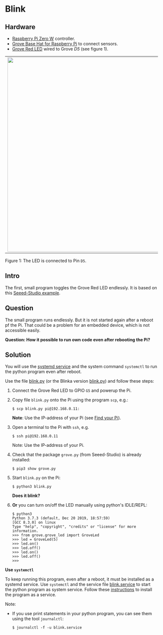 # Blink

## Hardware
* [Raspberry Pi Zero W](https://github.com/fhnw-idb/fhnw-idb/wiki/Raspberry-Pi-Zero-W) controller.
* [Grove Base Hat for Raspberry Pi](https://github.com/fhnw-idb/fhnw-idb/wiki/Grove-Adapters#grove-base-hat-for-raspberry-pi) to connect sensors.
* [Grove Red LED](https://github.com/fhnw-idb/fhnw-idb/wiki/Grove-Actuators#led) wired to Grove _D5_ (see figure 1).

<table><tr><td><img width="640" src="setup.jpg"></td></tr></table>

Figure 1: The LED is connected to Pin `D5`.

## Intro

The first, small program toggles the Grove Red LED endlessly. It is based on this [Seeed-Studio example](https://github.com/Seeed-Studio/grove.py/blob/master/doc/README.md#grove---led).

## Question

The small program runs endlessly. But it is not started again after a reboot pf the Pi. That could be a problem for an embedded device, which is not accessible easily.

**Question: How it possible to run own code even after rebooting the Pi?**

## Solution

You will use the [systemd service](https://www.raspberrypi.org/documentation/linux/usage/systemd.md) and the system command `systemctl` to run the python program even after reboot.

Use the file [blink.py](./blink.py) (or the Blinka version [blink.py](./blink.py)) and follow these steps:

1. Connect the Grove Red LED to GPIO `G5` and powerup the Pi.

2. Copy file `blink.py` onto the Pi using the program `scp`, e.g.:

   ```shell
   $ scp blink.py pi@192.168.0.11:
   ```

   **Note**: Use the IP-address of your Pi (see [Find your Pi](https://github.com/fhnw-idb/fhnw-idb/wiki/Raspberry-Pi-Zero-W#find-your-pi)).

3. Open a terminal to the Pi with `ssh`, e.g.

   ```shell
   $ ssh pi@192.168.0.11
   ```

   Note: Use the IP-address of your Pi.

4. Check that the package `grove.py` (from Seeed-Studio) is already installed:

   ```shell
   $ pip3 show grove.py
   ```

5. Start `blink.py` on the Pi:

   ```shell
   $ python3 blink.py
   ```
   **Does it blink?**

6. **Or** you can turn on/off the LED manually using python's IDLE/REPL:

   ```shell
   $ python3
   Python 3.7.3 (default, Dec 20 2019, 18:57:59) 
   [GCC 8.3.0] on linux
   Type "help", "copyright", "credits" or "license" for more information.
   >>> from grove.grove_led import GroveLed
   >>> led = GroveLed(5)
   >>> led.on()
   >>> led.off()
   >>> led.on()
   >>> led.off()
   >>>
   ```


**Use `systemctl`**

To keep running this program, even after a reboot, it must be installed as a systemd service. Use `systemctl` and  the service file [blink.service](blink.service) to start the python program as system service. Follow these [instructions](https://www.raspberrypi.com/documentation/computers/using_linux.html#the-systemd-daemon) to install the program as a service. 

Note:

- If you use print statements in your python program, you can see them using the tool `journalctl`:

  ```shell
  $ journalctl -f -u blink.service
  ```

<!-- **Optional: Use `cron`**

Use `cron` to schedule the python program at a given interval. You have to change `blink,py` to:

```python
import time
from grove.grove_led import GroveLed

# setup
pin = 5 # D5
led = GroveLed(pin)

# main task
led.on()
time.sleep(0.5)
led.off()
time.sleep(0.5)
```

Links:

- see [Scheduling tasks with Cron](https://www.raspberrypi.org/documentation/linux/usage/cron.md)
- see [Setting Up A Cron Job On The Raspberry Pi](https://www.bc-robotics.com/tutorials/setting-cron-job-raspberry-pi/)

  **Important**: Use absolute path names for the python interpreter and for your python script within your cron entry -->

<!-- **Option 3 (optional and for experts)**

Use `systemctl` to start an executable, generate from the python application.

The python app and all its dependencies can be bundled into a single package/executable using the python tool [PyInstaller](https://pyinstaller.readthedocs.io/en/stable/index.html#).

1. Start installing `pyinstaller` **on the Pi** with:

   ```shell
   $ pip3 install pyinstaller
   $ pyinstaller --version
   ```

2. Add python script path `/home/pi/.local/bin` to your PATH variable:

   ```shell
   $ export PATH=$PATH:/home/pi/.local/bin
   ```

3. Run the installer from the folder with file `blink.py` :

   ```shell
   $ PYTHONOPTIMIZE=1 pyinstaller blink.py
   ```

   **Notes:** 
   - This will take some seconds on the first run.
   - When a module is using hidden imports, e.g. `Adafruit_DHT` then these imports must be added on the command line:

      ```shell
      $ PYTHONOPTIMIZE=1 pyinstaller --hidden-import=Adafruit_DHT blink.py
      ```

4. Copy distribution `dist` to folder `/usr/local/bin`:

   ```shell
   $ sudo cp -r dist/blink /usr/local/bin
   ```

5. Copy file `blink.service` onto the Pi using the program `scp`, e.g.:

   ```shell
   $ scp blink.service pi@192.168.0.11:
   ```

6. Copy the service file [blink.service](./blink.service) to folder `/etc/systemd/system`:

   ```shell
   $ sudo cp blink.service /etc/systemd/system/blink.service
   ```

7. Start/stop the service:

   ```shell
   $ sudo systemctl start blink.service
   ```

      ```shell
   $ sudo systemctl stop blink.service
   ```

8. Have it start automatically on reboot:

   ```shell
   $ sudo systemctl enable blink.service
   ```

   **Test it!**    -->
